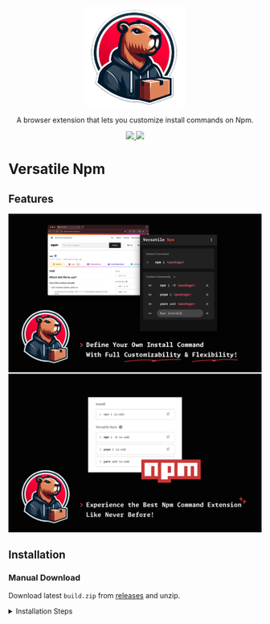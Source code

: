 <p align=center>
  <img src="src/assets/img/icon.png" width="200"/>
</p>

<p align=center>
  A browser extension that lets you customize install commands on Npm.
</p>

<p align=center>
  <a href="https://github.com/ngseke/versatile-npm/actions">
    <img src="https://github.com/ngseke/versatile-npm/actions/workflows/release.yml/badge.svg" />
  </a>
  <a href="https://github.com/ngseke/versatile-npm/releases">
    <img src="https://img.shields.io/github/v/release/ngseke/versatile-npm?sort=semver" />
  </a>
</p>

# Versatile Npm

## Features

<img src="illustration/1x/screenshot-1.png" alt="Versatile Npm UI" />
<img src="illustration/1x/screenshot-2.png" alt="Demonstration on Npm" />

## Installation

### Manual Download

Download latest `build.zip` from [releases](https://github.com/ngseke/versatile-npm/releases) and unzip.

<details>
  <summary>Installation Steps</summary>

  1. Access [chrome://extensions/](chrome://extensions/)
  2. Check `Developer mode`
  3. Click on `Load unpacked extension`
  4. Select the extracted folder  for use
</details>
